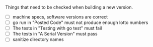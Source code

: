 Things that need to be checked when building a new version.

- [ ] machine specs, software versions are correct
- [ ] go run in "Posted Code" must not produce enough lotto numbers
- [ ] The tests in "Testing with go test" must fail
- [ ] The tests in "A Serial Version" must pass
- [ ] sanitize directory names